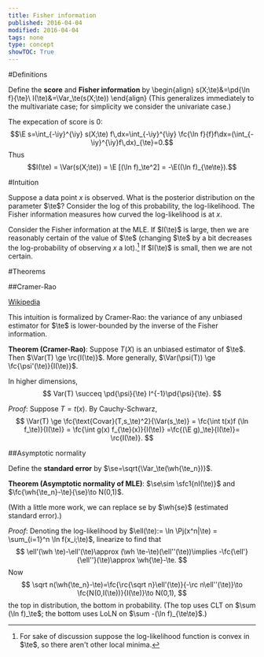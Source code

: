```yaml
---
title: Fisher information
published: 2016-04-04
modified: 2016-04-04
tags: none
type: concept
showTOC: True
---
```


#Definitions

Define the **score** and **Fisher information** by
\begin{align}
s(X;\te)&=\pd{\ln f}{\te}\\
I(\te)&=\Var_\te(s(X;\te))
\end{align}
(This generalizes immediately to the multivariate case; for simplicity we consider the univariate case.)

The expecation of score is 0:
$$\E s=\int_{-\iy}^{\iy} s(X;\te) f\,dx=\int_{-\iy}^{\iy} \fc{\ln f}{f}f\dx=(\int_{-\iy}^{\iy}f\,dx)_{\te}=0.$$
Thus
$$I(\te) = \Var(s(X;\te)) = \E [(\ln f)_\te^2] = -\E((\ln f)_{\te\te}).$$

#Intuition

Suppose a data point $x$ is observed. What is the posterior distribution on the parameter $\te$? Consider the log of this probability, the log-likelihood. The Fisher information measures how curved the log-likelihood is at $x$.

Consider the Fisher information at the MLE. If $I(\te)$ is large, then we are reasonably certain of the value of $\te$ (changing $\te$ by a bit decreases the log-probability of observing $x$ a lot).[^f1] If $I(\te)$ is small, then we are not certain.

[^f1]: For sake of discussion suppose the log-likelihood function is convex in $\te$, so there aren't other local minima.

#Theorems

##Cramer-Rao

[Wikipedia](https://en.wikipedia.org/wiki/Cramer-Rao_inequality)

This intuition is formalized by Cramer-Rao: the variance of any unbiased estimator for $\te$ is lower-bounded by the inverse of the Fisher information.

**Theorem (Cramer-Rao)**: Suppose $T(X)$ is an unbiased estimator of $\te$. Then $\Var(T) \ge \rc{I(\te)}$. More generally, $\Var(\psi(T)) \ge \fc{\psi'(\te)}{I(\te)}$.

In higher dimensions,
$$
Var(T) \succeq \pd{\psi}{\te} I^{-1}\pd{\psi}{\te}.
$$

*Proof*: Suppose $T=t(x)$. By Cauchy-Schwarz,
$$
\Var(T) \ge \fc{\text{Covar}(T,s_\te)^2}{\Var(s_\te)} = \fc{\int t(x)f (\ln f_\te)}{I(\te)} = \fc{\int g(x) f_{\te}(x)}{I(\te)}
=\fc{(\E g)_\te}{I(\te)}= \rc{I(\te)}.
$$
<!--randomized? -->

##Asymptotic normality
<!-- 3/16 p. 197-->

Define the **standard error** by $\se=\sqrt{\Var_\te(\wh{\te_n})}$.

**Theorem (Asymptotic normality of MLE)**: $\se\sim \sfc1{nI(\te)}$ and $\fc{\wh{\te_n}-\te}{\se}\to N(0,1)$.

(With a little more work, we can replace se by $\wh{se}$ (estimated standard error).)

*Proof*: Denoting the log-likelihood by 
$\ell(\te):= \ln \Pj(x^n|\te) = \sum_{i=1}^n \ln f(x_i;\te)$, 
linearize to find that
$$
\ell'(\wh \te)-\ell'(\te)\approx (\wh \te-\te)(\ell''(\te))\implies -\fc{\ell'}{\ell''}(\te)\approx \wh{\te}-\te.
$$
Now
$$
\sqrt n(\wh{\te_n}-\te)=\fc{\rc{\sqrt n}\ell'(\te)}{-\rc n\ell''(\te)}\to \fc{N(0,I(\te))}{I(\te)}\to N(0,1),
$$
the top in distribution, the bottom in probability. (The top uses CLT on $\sum (\ln f)_\te$; the bottom uses LoLN on $\sum -(\ln f)_{\te\te}$.)


<!--
Define some quantities first.
\begin{df}
\begin{enumerate}
\item
\textbf{KL distance}
\[
D(f,g)=\int f(x)\ln \pf{f}{g}\,dx.
\]
Why do we care about this? Maximizing $\ell_n(\te)$ is equivalent to maximizing 
\[
M_n(\te)=\rc n\sum_i\ln \fc{f(X_i;\te)}{f(X_i;\te_*)}
\]
which has the nice property that the maximum is 0. (Without the $\rc n$ it would blow up.) By LLN the expected value of this is exactly $-D(\te_*,\te)$.
\item 
\textbf{score function} $s(X;\te)=\pd{\ln f}{\te}$.

Important property: $\E s=\int_{-\iy}^{\iy} s(X;\te) f\,dx=(\int_{-\iy}^{\iy}f\,dx)_{\te}=0$. 
\item
\textbf{Fisher information} $I(\te)=\Var_\te(s(X;\te))$, $I_n(\te)=nI(\te)$.
I.e., $I(\te)=-\E((\ln f)_{\te\te})$.
\end{enumerate}
\end{df}

\begin{enumerate}
\item
\begin{thm}[Convergence of MLE]
Suppose 
\begin{enumerate}
\item
$\sup_{\te\in \Te}|M_n(\te)-M(\te)|\xra{P}0$,
\item
for all $\ep>0$, $\sup_{|\te-\te_*|\ge\ep} M(\te)<M(\te_*)$.
\end{enumerate}
Then the MLE $\wh{\te_n}\xra P\te_*$.
\end{thm}
\begin{proof}
First show that $M(\te_*)-M(\wh{\te_n})\xra P0$. Then use continuity of $M$.
\end{proof}
\item
\begin{thm}[Asymptotic normality of MLE]
\begin{enumerate}
\item
$\se\sim \sfc1{nI(\te)}$ and $\fc{\wh{\te_n}-\te}{\se}\to N(0,1)$.
\item \fixme{$\wh{\se}=\sfc{1}{nI(\wh{\te_n})}$: why are we redefining $\wh{\se}$? We defined it a different way before. Do these definitions coincide?}
$\fc{\wh{\te_n}-\te}{\wh{\se}}\to N(0,1)$.
\end{enumerate}
\end{thm}
\begin{proof}
\begin{enumerate}
\item
Linearize to find that
\[
\ell'(\wh \te)-\ell'(\te)\approx (\wh \te-\te)(\ell''(\te))\implies -\fc{\ell'}{\ell''}(\te)\approx \wh{\te}-\te.
\]
Now
\[
\sqrt n(\wh{\te_n}-\te)=\fc{\rc{\sqrt n}\ell'(\te)}{-\rc n\ell''(\te)}\to \fc{N(0,I(\te))}{I(\te)}\to N(0,1),
\]
the top in distribution, the bottom in probability. (The top uses CLT on $\sum (\ln f)_\te$; the bottom uses LoLN on $\sum -(\ln f)_{\te\te}$.)
\item
Show that $\sfc{I(\wh{\te_n})}{I(\te)}\xra P 1$.
\end{enumerate}
\end{proof}
\item Think of this as a chain rule.
\begin{thm}
If $\tau=g(\te)$ and $g'(\te)\ne 0$, then $\fc{\wh{\tau_n}-\tau}{\wh{\se}(\wh{\tau})}\to N(0,1)$ where $\wh{\tau_n}=g(\wh{\te_n}),\wh{\se}(\wh{\tau_n})=|g'(\wh{\tau})|\wh{\se}(\wh{\tau_n})$.
\end{thm}
Proof: just expand $g$ using $g'$.
\item (Equivariance) If $\tau=g(\te)$ is 1-to-1, then $\wh{\tau_n}=g(\wh{\te_n})$. Follow definitions!
\end{enumerate}
-->
